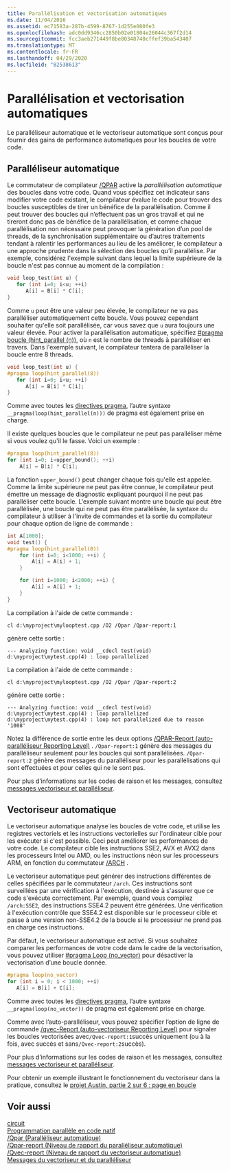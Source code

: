 ```yaml
---
title: Parallélisation et vectorisation automatiques
ms.date: 11/04/2016
ms.assetid: ec71583a-287b-4599-8767-1d255e080fe3
ms.openlocfilehash: adc0dd9346cc2850b02e01804e26044c367f2d14
ms.sourcegitcommit: fcc3aeb271449f8be80348740cffef39ba543407
ms.translationtype: MT
ms.contentlocale: fr-FR
ms.lasthandoff: 04/29/2020
ms.locfileid: "82538613"
---
```

# <a name="auto-parallelization-and-auto-vectorization"></a>Parallélisation et vectorisation automatiques

Le paralléliseur automatique et le vectoriseur automatique sont conçus pour fournir des gains de performance automatiques pour les boucles de votre code.

## <a name="auto-parallelizer"></a>Paralléliseur automatique

Le commutateur de compilateur [/QPAR](../build/reference/qpar-auto-parallelizer.md) active la *parallélisation automatique* des boucles dans votre code. Quand vous spécifiez cet indicateur sans modifier votre code existant, le compilateur évalue le code pour trouver des boucles susceptibles de tirer un bénéfice de la parallélisation. Comme il peut trouver des boucles qui n’effectuent pas un gros travail et qui ne tireront donc pas de bénéfice de la parallélisation, et comme chaque parallélisation non nécessaire peut provoquer la génération d’un pool de threads, de la synchronisation supplémentaire ou d’autres traitements tendant à ralentir les performances au lieu de les améliorer, le compilateur a une approche prudente dans la sélection des boucles qu’il parallélise. Par exemple, considérez l'exemple suivant dans lequel la limite supérieure de la boucle n'est pas connue au moment de la compilation :

```cpp
void loop_test(int u) {
   for (int i=0; i<u; ++i)
      A[i] = B[i] * C[i];
}
```

Comme `u` peut être une valeur peu élevée, le compilateur ne va pas paralléliser automatiquement cette boucle. Vous pouvez cependant souhaiter qu'elle soit parallélisée, car vous savez que `u` aura toujours une valeur élevée. Pour activer la parallélisation automatique, spécifiez [#pragma boucle (hint_parallel (n))](../preprocessor/loop.md), où `n` est le nombre de threads à paralléliser en travers. Dans l'exemple suivant, le compilateur tentera de paralléliser la boucle entre 8 threads.

```cpp
void loop_test(int u) {
#pragma loop(hint_parallel(8))
   for (int i=0; i<u; ++i)
      A[i] = B[i] * C[i];
}
```

Comme avec toutes les [directives pragma](../preprocessor/pragma-directives-and-the-pragma-keyword.md), l’autre syntaxe `__pragma(loop(hint_parallel(n)))` de pragma est également prise en charge.

Il existe quelques boucles que le compilateur ne peut pas paralléliser même si vous voulez qu'il le fasse. Voici un exemple :

```cpp
#pragma loop(hint_parallel(8))
for (int i=0; i<upper_bound(); ++i)
    A[i] = B[i] * C[i];
```

La fonction `upper_bound()` peut changer chaque fois qu'elle est appelée. Comme la limite supérieure ne peut pas être connue, le compilateur peut émettre un message de diagnostic expliquant pourquoi il ne peut pas paralléliser cette boucle. L'exemple suivant montre une boucle qui peut être parallélisée, une boucle qui ne peut pas être parallélisée, la syntaxe du compilateur à utiliser à l'invite de commandes et la sortie du compilateur pour chaque option de ligne de commande :

```cpp
int A[1000];
void test() {
#pragma loop(hint_parallel(0))
    for (int i=0; i<1000; ++i) {
        A[i] = A[i] + 1;
    }

    for (int i=1000; i<2000; ++i) {
        A[i] = A[i] + 1;
    }
}
```

La compilation à l'aide de cette commande :

`cl d:\myproject\mylooptest.cpp /O2 /Qpar /Qpar-report:1`

génère cette sortie :

```Output
--- Analyzing function: void __cdecl test(void)
d:\myproject\mytest.cpp(4) : loop parallelized
```

La compilation à l'aide de cette commande :

`cl d:\myproject\mylooptest.cpp /O2 /Qpar /Qpar-report:2`

génère cette sortie :

```Output
--- Analyzing function: void __cdecl test(void)
d:\myproject\mytest.cpp(4) : loop parallelized
d:\myproject\mytest.cpp(4) : loop not parallelized due to reason '1008'
```

Notez la différence de sortie entre les deux options [/QPAR-Report (auto-paralléliseur Reporting Level)](../build/reference/qpar-report-auto-parallelizer-reporting-level.md) . `/Qpar-report:1` génère des messages du paralléliseur seulement pour les boucles qui sont parallélisées. `/Qpar-report:2` génère des messages du paralléliseur pour les parallélisations qui sont effectuées et pour celles qui ne le sont pas.

Pour plus d’informations sur les codes de raison et les messages, consultez [messages vectoriseur et paralléliseur](../error-messages/tool-errors/vectorizer-and-parallelizer-messages.md).

## <a name="auto-vectorizer"></a>Vectoriseur automatique

Le vectoriseur automatique analyse les boucles de votre code, et utilise les registres vectoriels et les instructions vectorielles sur l'ordinateur cible pour les exécuter si c'est possible. Ceci peut améliorer les performances de votre code. Le compilateur cible les instructions SSE2, AVX et AVX2 dans les processeurs Intel ou AMD, ou les instructions néon sur les processeurs ARM, en fonction du commutateur [/ARCH](../build/reference/arch-minimum-cpu-architecture.md) .

Le vectoriseur automatique peut générer des instructions différentes de celles spécifiées par le commutateur `/arch`. Ces instructions sont surveillées par une vérification à l'exécution, destinée à s'assurer que ce code s'exécute correctement. Par exemple, quand vous compilez `/arch:SSE2`, des instructions SSE4.2 peuvent être générées. Une vérification à l'exécution contrôle que SSE4.2 est disponible sur le processeur cible et passe à une version non-SSE4.2 de la boucle si le processeur ne prend pas en charge ces instructions.

Par défaut, le vectoriseur automatique est activé. Si vous souhaitez comparer les performances de votre code dans le cadre de la vectorisation, vous pouvez utiliser [#pragma Loop (no_vector)](../preprocessor/loop.md) pour désactiver la vectorisation d’une boucle donnée.

```cpp
#pragma loop(no_vector)
for (int i = 0; i < 1000; ++i)
   A[i] = B[i] + C[i];
```

Comme avec toutes les [directives pragma](../preprocessor/pragma-directives-and-the-pragma-keyword.md), l’autre syntaxe `__pragma(loop(no_vector))` de pragma est également prise en charge.

Comme avec l’auto-paralléliseur, vous pouvez spécifier l’option de ligne de commande [/qvec-Report (auto-vectoriseur Reporting Level)](../build/reference/qvec-report-auto-vectorizer-reporting-level.md) pour signaler les boucles vectorisées avec`/Qvec-report:1`succès uniquement (ou à la fois, avec succès et sans`/Qvec-report:2`succès).

Pour plus d’informations sur les codes de raison et les messages, consultez [messages vectoriseur et paralléliseur](../error-messages/tool-errors/vectorizer-and-parallelizer-messages.md).

Pour obtenir un exemple illustrant le fonctionnement du vectoriseur dans la pratique, consultez le [projet Austin, partie 2 sur 6 : page en boucle](https://devblogs.microsoft.com/cppblog/project-austin-part-2-of-6-page-curling/)

## <a name="see-also"></a>Voir aussi

[circuit](../preprocessor/loop.md)<br/>
[Programmation parallèle en code natif](/archive/blogs/nativeconcurrency)<br/>
[/Qpar (Paralléliseur automatique)](../build/reference/qpar-auto-parallelizer.md)<br/>
[/Qpar-report (Niveau de rapport du paralléliseur automatique)](../build/reference/qpar-report-auto-parallelizer-reporting-level.md)<br/>
[/Qvec-report (Niveau de rapport du vectoriseur automatique)](../build/reference/qvec-report-auto-vectorizer-reporting-level.md)<br/>
[Messages du vectoriseur et du paralléliseur](../error-messages/tool-errors/vectorizer-and-parallelizer-messages.md)

